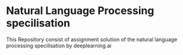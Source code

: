 # Natural  Language Processing specilisation
 This Repository consist of assignment solution of the  natural language processing specilisation by deeplearning.ai
